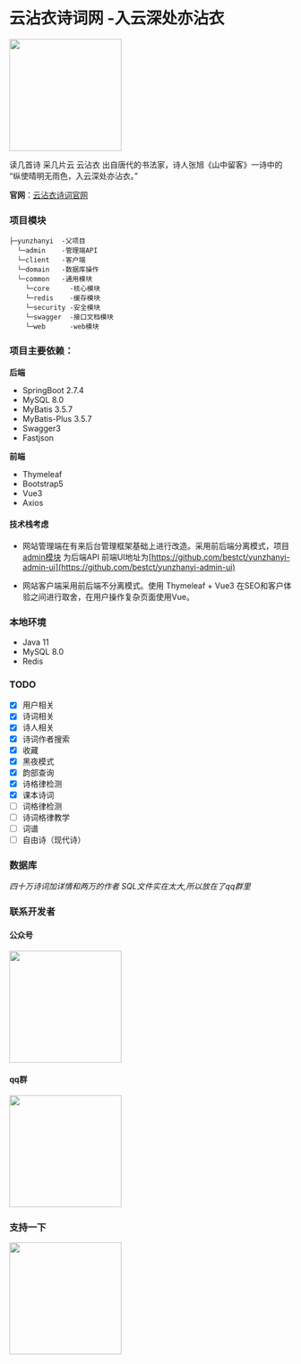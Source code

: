 # 云沾衣诗词网 -入云深处亦沾衣
<img src="https://res.yunzhanyi.net/static/img/main_logo_black.png" width="200"/>

读几首诗 采几片云
云沾衣 出自唐代的书法家，诗人张旭《山中留客》一诗中的
“纵使晴明无雨色，入云深处亦沾衣。”

**官网**：[云沾衣诗词官网](https://www.yunzhanyi.net)

### 项目模块

```
├─yunzhanyi  -父项目
  └─admin    -管理端API
  └─client   -客户端
  └─domain   -数据库操作
  └─common   -通用模块
    └─core     -核心模块
    └─redis    -缓存模块
    └─security -安全模块
    └─swagger  -接口文档模块
    └─web      -web模块
```
### 项目主要依赖：
**后端**
- SpringBoot 2.7.4
- MySQL 8.0
- MyBatis 3.5.7
- MyBatis-Plus 3.5.7
- Swagger3
- Fastjson

**前端**
- Thymeleaf
- Bootstrap5
- Vue3
- Axios

#### 技术栈考虑
- 网站管理端在有来后台管理框架基础上进行改造。采用前后端分离模式，项目[admin模块](https://github.com/bestct/yunzhanyi/tree/master/admin) 为后端API
前端UI地址为[https://github.com/bestct/yunzhanyi-admin-ui](https://github.com/bestct/yunzhanyi-admin-ui)
  
- 网站客户端采用前后端不分离模式。使用 Thymeleaf + Vue3 在SEO和客户体验之间进行取舍，在用户操作复杂页面使用Vue。

### 本地环境
- Java 11
- MySQL 8.0
- Redis

### TODO
- [x] 用户相关
- [x] 诗词相关
- [x] 诗人相关
- [x] 诗词作者搜索
- [x] 收藏
- [x] 黑夜模式
- [x] 韵部查询
- [x] 诗格律检测
- [x] 课本诗词
- [ ] 词格律检测
- [ ] 诗词格律教学
- [ ] 词谱
- [ ] 自由诗（现代诗）

### 数据库
*四十万诗词加详情和两万的作者 SQL文件实在太大,所以放在了qq群里*
### 联系开发者
#### 公众号
<img src="https://res.yunzhanyi.net/static/img/qrcode_gzh.jpg" width="200"/>

#### qq群
<img src="https://res.yunzhanyi.net/static/img/qun.jpg" width="200"/>

### 支持一下
<img src="https://res.yunzhanyi.net/static/img/zanshang.png" width="200"/>

